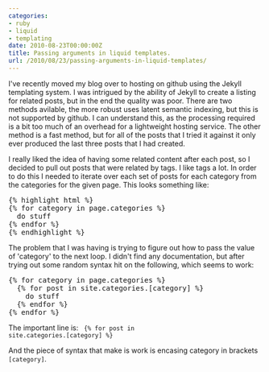 ```yaml
---
categories:
- ruby
- liquid
- templating
date: 2010-08-23T00:00:00Z
title: Passing arguments in liquid templates.
url: /2010/08/23/passing-arguments-in-liquid-templates/
---
```


I've recently moved my blog over to hosting on github using the Jekyll templating system.  I was intrigued by the ability of Jekyll to create a listing for related posts, but in the end the quality was poor.  There are two methods avilable, the more robust uses latent semantic indexing, but this is not supported by github.  I can understand this, as the processing required is a bit too much of an overhead for a lightweight hosting service.  The other method is a fast method, but for all of the posts that I tried it against it only ever produced the last three posts that I had created.

I really liked the idea of having some related content after each post, so I decided to pull out posts that were related by tags. I like tags a lot.  In order to do this I needed to iterate over each set of posts for each category from the categories for the given page.  This looks something like:

<pre>
&#123;% highlight html %&#125; 
&#123;% for category in page.categories %&#125;
  do stuff
&#123;% endfor %&#125;
&#123;% endhighlight %&#125;
</pre>

The problem that I was having is trying to figure out how to pass the value of 'category' to the next loop.  I didn't find any documentation, but after trying out some random syntax hit on the following, which seems to work:

<pre>
&#123;% for category in page.categories %&#125;
  &#123;% for post in site.categories.[category] %&#125;
	do stuff
  &#123;% endfor %&#125;
&#123;% endfor %&#125;
</pre>

The important line is:
<code>
  &#123;% for post in site.categories.[category] %&#125;
</code>

And the piece of syntax that make is work is encasing category in brackets <code>[category]</code>.


